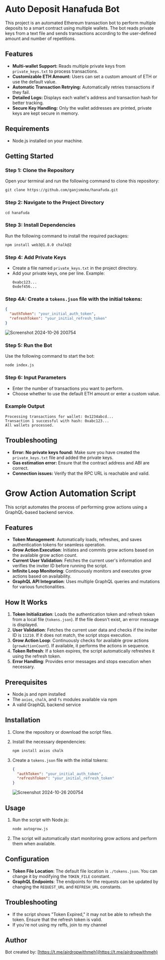 
# Auto Deposit Hanafuda Bot

This project is an automated Ethereum transaction bot to perform multiple deposits to a smart contract using multiple wallets. The bot reads private keys from a text file and sends transactions according to the user-defined amount and number of repetitions.

## Features
- **Multi-wallet Support:** Reads multiple private keys from `private_keys.txt` to process transactions.
- **Customizable ETH Amount:** Users can set a custom amount of ETH or use the default value.
- **Automatic Transaction Retrying:** Automatically retries transactions if they fail.
- **Detailed Logs:** Displays each wallet's address and transaction hash for better tracking.
- **Secure Key Handling:** Only the wallet addresses are printed, private keys are kept secure in memory.

## Requirements
- Node.js installed on your machine.

## Getting Started

### Step 1: Clone the Repository
Open your terminal and run the following command to clone this repository:
```
git clone https://github.com/ganjsmoke/hanafuda.git
```

### Step 2: Navigate to the Project Directory
```
cd hanafuda
```


### Step 3: Install Dependencies
Run the following command to install the required packages:
```
npm install web3@1.8.0 chalk@2
```

### Step 4: Add Private Keys
- Create a file named `private_keys.txt` in the project directory.
- Add your private keys, one per line. Example:
  ```
  0xabc123...
  0xdef456...
  ```
### Step 4A:  Create a `tokens.json` file with the initial tokens:
   ```json
   {
     "authToken": "your_initial_auth_token",
     "refreshToken": "your_initial_refresh_token"
   }
   ```
   ![Screenshot 2024-10-26 200754](https://github.com/user-attachments/assets/8e7d4d49-2f29-4c3a-8bd5-70092efe5c72)
  
### Step 5: Run the Bot
Use the following command to start the bot:
```
node index.js
```

### Step 6: Input Parameters
- Enter the number of transactions you want to perform.
- Choose whether to use the default ETH amount or enter a custom value.

### Example Output
```
Processing transactions for wallet: 0x1234abcd...
Transaction 1 successful with hash: 0xabc123...
All wallets processed.
```

## Troubleshooting
- **Error: No private keys found:** Make sure you have created the `private_keys.txt` file and added the private keys.
- **Gas estimation error:** Ensure that the contract address and ABI are correct.
- **Connection issues:** Verify that the RPC URL is reachable and valid.

# Grow Action Automation Script

This script automates the process of performing grow actions using a GraphQL-based backend service.

## Features

- **Token Management**: Automatically loads, refreshes, and saves authentication tokens for seamless operation.
- **Grow Action Execution**: Initiates and commits grow actions based on the available grow action count.
- **Current User Validation**: Fetches the current user's information and verifies the inviter ID before running the script.
- **Infinite Loop Monitoring**: Continuously monitors and executes grow actions based on availability.
- **GraphQL API Integration**: Uses multiple GraphQL queries and mutations for various functionalities.

## How It Works

1. **Token Initialization**: Loads the authentication token and refresh token from a local file (`tokens.json`). If the file doesn't exist, an error message is displayed.
2. **User Validation**: Fetches the current user data and checks if the inviter ID is `11210`. If it does not match, the script stops execution.
3. **Grow Action Loop**: Continuously checks for available grow actions (`growActionCount`). If available, it performs the actions in sequence.
4. **Token Refresh**: If a token expires, the script automatically refreshes it using the refresh token.
5. **Error Handling**: Provides error messages and stops execution when necessary.

## Prerequisites

- Node.js and npm installed
- The `axios`, `chalk`, and `fs` modules available via npm
- A valid GraphQL backend service

## Installation

1. Clone the repository or download the script files.
2. Install the necessary dependencies:
   ```bash
   npm install axios chalk
   ```

3. Create a `tokens.json` file with the initial tokens:
   ```json
   {
     "authToken": "your_initial_auth_token",
     "refreshToken": "your_initial_refresh_token"
   }
   ```
   ![Screenshot 2024-10-26 200754](https://github.com/user-attachments/assets/8e7d4d49-2f29-4c3a-8bd5-70092efe5c72)


## Usage

1. Run the script with Node.js:
   ```bash
   node autogrow.js
   ```

2. The script will automatically start monitoring grow actions and perform them when available.

## Configuration

- **Token File Location**: The default file location is `./tokens.json`. You can change it by modifying the `TOKEN_FILE` constant.
- **GraphQL Endpoints**: The endpoints for the requests can be updated by changing the `REQUEST_URL` and `REFRESH_URL` constants.

## Troubleshooting

- If the script shows "Token Expired," it may not be able to refresh the token. Ensure that the refresh token is valid.
- If you're not using my reffs, join to my channel

## Author
Bot created by: [https://t.me/airdropwithmeh](https://t.me/airdropwithmeh)
